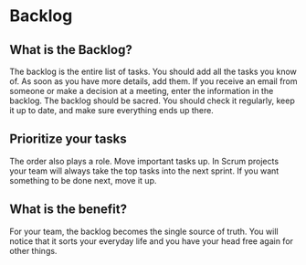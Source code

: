 # Backlog

## What is the Backlog?

The backlog is the entire list of tasks. You should add all the tasks you know of. As soon as you have more details, add them. If you receive an email from someone or make a decision at a meeting, enter the information in the backlog. The backlog should be sacred. You should check it regularly, keep it up to date, and make sure everything ends up there.

## Prioritize your tasks

The order also plays a role. Move important tasks up. In Scrum projects your team will always take the top tasks into the next sprint. If you want something to be done next, move it up.

## What is the benefit?

For your team, the backlog becomes the single source of truth. You will notice that it sorts your everyday life and you have your head free again for other things.
